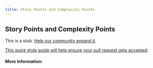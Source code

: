 ```yaml
---
title: Story Points and Complexity Points
---
```


## Story Points and Complexity Points

This is a stub. [Help our community expand it](https://github.com/freecodecamp/guides/tree/master/src/pages/articles/agile/story-points-and-complexity-points/index.md).

[This quick style guide will help ensure your pull request gets accepted](https://github.com/freeCodeCamp/guides/blob/master/README.md).

<!-- The article goes here, in GitHub-flavored Markdown. Feel free to add YouTube videos, images, and CodePen/JSBin embeds  -->

#### More Information:
<!-- Please add any articles you think might be helpful to read before writing the article -->


